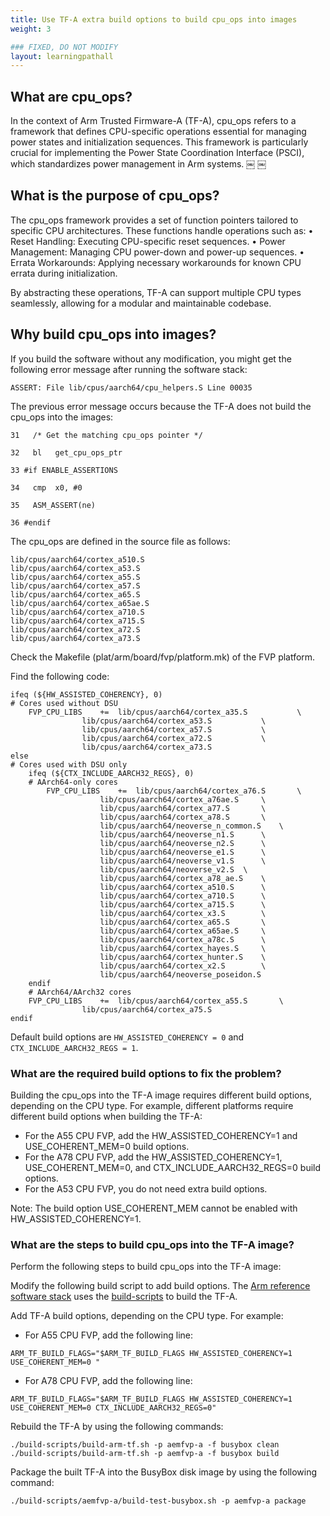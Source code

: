 ```yaml
---
title: Use TF-A extra build options to build cpu_ops into images
weight: 3

### FIXED, DO NOT MODIFY
layout: learningpathall
---
```


## What are cpu_ops?

In the context of Arm Trusted Firmware-A (TF-A), cpu_ops refers to a framework that defines CPU-specific operations essential for managing power states and initialization sequences. This framework is particularly crucial for implementing the Power State Coordination Interface (PSCI), which standardizes power management in Arm systems. ￼ ￼

## What is the purpose of cpu_ops?

The cpu_ops framework provides a set of function pointers tailored to specific CPU architectures. These functions handle operations such as:
	•	Reset Handling: Executing CPU-specific reset sequences.
	•	Power Management: Managing CPU power-down and power-up sequences.
	•	Errata Workarounds: Applying necessary workarounds for known CPU errata during initialization.

By abstracting these operations, TF-A can support multiple CPU types seamlessly, allowing for a modular and maintainable codebase.

## Why build cpu_ops into images?

If you build the software without any modification, you might get the following error message after running the software stack:

```console
ASSERT: File lib/cpus/aarch64/cpu_helpers.S Line 00035
```

The previous error message occurs because the TF-A does not build the cpu_ops into the images:

```console
31   /* Get the matching cpu_ops pointer */

32   bl   get_cpu_ops_ptr

33 #if ENABLE_ASSERTIONS

34   cmp  x0, #0

35   ASM_ASSERT(ne)

36 #endif
```


The cpu_ops are defined in the source file as follows:

```console
lib/cpus/aarch64/cortex_a510.S
lib/cpus/aarch64/cortex_a53.S
lib/cpus/aarch64/cortex_a55.S
lib/cpus/aarch64/cortex_a57.S
lib/cpus/aarch64/cortex_a65.S
lib/cpus/aarch64/cortex_a65ae.S
lib/cpus/aarch64/cortex_a710.S
lib/cpus/aarch64/cortex_a715.S
lib/cpus/aarch64/cortex_a72.S
lib/cpus/aarch64/cortex_a73.S
```

Check the Makefile (plat/arm/board/fvp/platform.mk) of the FVP platform. 

Find the following code:  

```console
ifeq (${HW_ASSISTED_COHERENCY}, 0)
# Cores used without DSU
	FVP_CPU_LIBS	+=	lib/cpus/aarch64/cortex_a35.S			\
				lib/cpus/aarch64/cortex_a53.S			\
				lib/cpus/aarch64/cortex_a57.S			\
				lib/cpus/aarch64/cortex_a72.S			\
				lib/cpus/aarch64/cortex_a73.S
else
# Cores used with DSU only
	ifeq (${CTX_INCLUDE_AARCH32_REGS}, 0)
	# AArch64-only cores
		FVP_CPU_LIBS	+=	lib/cpus/aarch64/cortex_a76.S		\
					lib/cpus/aarch64/cortex_a76ae.S		\
					lib/cpus/aarch64/cortex_a77.S		\
					lib/cpus/aarch64/cortex_a78.S		\
					lib/cpus/aarch64/neoverse_n_common.S	\
					lib/cpus/aarch64/neoverse_n1.S		\
					lib/cpus/aarch64/neoverse_n2.S		\
					lib/cpus/aarch64/neoverse_e1.S		\
					lib/cpus/aarch64/neoverse_v1.S		\
					lib/cpus/aarch64/neoverse_v2.S	\
					lib/cpus/aarch64/cortex_a78_ae.S	\
					lib/cpus/aarch64/cortex_a510.S		\
					lib/cpus/aarch64/cortex_a710.S		\
					lib/cpus/aarch64/cortex_a715.S		\
					lib/cpus/aarch64/cortex_x3.S 		\
					lib/cpus/aarch64/cortex_a65.S		\
					lib/cpus/aarch64/cortex_a65ae.S		\
					lib/cpus/aarch64/cortex_a78c.S		\
					lib/cpus/aarch64/cortex_hayes.S		\
					lib/cpus/aarch64/cortex_hunter.S	\
					lib/cpus/aarch64/cortex_x2.S		\
					lib/cpus/aarch64/neoverse_poseidon.S
	endif
	# AArch64/AArch32 cores
	FVP_CPU_LIBS	+=	lib/cpus/aarch64/cortex_a55.S		\
				lib/cpus/aarch64/cortex_a75.S
endif
```

Default build options are `HW_ASSISTED_COHERENCY = 0` and `CTX_INCLUDE_AARCH32_REGS = 1`.

### What are the required build options to fix the problem?

Building the cpu_ops into the TF-A image requires different build options, depending on the CPU type. For example, different platforms require different build options when building the TF-A:

* For the A55 CPU FVP, add the HW_ASSISTED_COHERENCY=1 and USE_COHERENT_MEM=0 build options.
* For the A78 CPU FVP, add the HW_ASSISTED_COHERENCY=1, USE_COHERENT_MEM=0, and CTX_INCLUDE_AARCH32_REGS=0 build options.
* For the A53 CPU FVP, you do not need extra build options.

Note: The build option USE_COHERENT_MEM cannot be enabled with HW_ASSISTED_COHERENCY=1.

### What are the steps to build cpu_ops into the TF-A image?

Perform the following steps to build cpu_ops into the TF-A image:

Modify the following build script to add build options. The [Arm reference software stack](https://gitlab.arm.com/arm-reference-solutions/arm-reference-solutions-docs/-/blob/master/docs/aemfvp-a/user-guide.rst) uses the [build-scripts](https://gitlab.arm.com/arm-reference-solutions/build-scripts) to build the TF-A.

Add TF-A build options, depending on the CPU type. For example:

* For A55 CPU FVP, add the following line:

```console
ARM_TF_BUILD_FLAGS="$ARM_TF_BUILD_FLAGS HW_ASSISTED_COHERENCY=1 USE_COHERENT_MEM=0 "
```

* For A78 CPU FVP, add the following line:

```console
ARM_TF_BUILD_FLAGS="$ARM_TF_BUILD_FLAGS HW_ASSISTED_COHERENCY=1 USE_COHERENT_MEM=0 CTX_INCLUDE_AARCH32_REGS=0"
```

Rebuild the TF-A by using the following commands:

```console
./build-scripts/build-arm-tf.sh -p aemfvp-a -f busybox clean
./build-scripts/build-arm-tf.sh -p aemfvp-a -f busybox build
```

Package the built TF-A into the BusyBox disk image by using the following command:

```console
./build-scripts/aemfvp-a/build-test-busybox.sh -p aemfvp-a package
```
